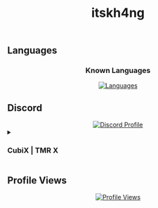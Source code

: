 
<header><h1>itskh4ng</h1></header>





## Languages
<div align="center">
  <h3>Known Languages</h3>
  <a href="https://skillicons.dev">
    <img src="https://skillicons.dev/icons?i=html,css,js,cpp,php" alt="Languages" />
  </a>
</div>



## Discord

<div align="center">
  <a href="https://discord.com/users/1049145878801293473">
    <img src="https://lanyard.cnrad.dev/api/1049145878801293473" alt="Discord Profile"/>
  </a>
</div>
<details>
    <summary><h3>CubiX | TMR X</h3></summary>
    <br />
    <div align="center">
        <table style="width:100%; border: 0;">
            <tr>
                <td valign="top" width="50%" align="center">
                    <img src="https://raw.githubusercontent.com/itskh4ng/icons/main/logo2.png" alt="Discord Server Stats" style="width:80%; max-width:300px;" />
                    <p>Join our server and become part of the community!</p>
                    <a href="https://discord.gg/cubix">
                        <img src="https://img.shields.io/discord/1031282233882988695?label=Join%20our%20Discord&logo=discord&style=for-the-badge" alt="Discord Invite Link" />
                    </a>
                </td>
                <td valign="top" width="50%" align="center">
                    <img src="https://raw.githubusercontent.com/itskh4ng/icons/refs/heads/main/tmrx.png" alt="TMRX" style="width:80%; max-width:300px;" />
                </td>
            </tr>
        </table>
    </div>
</details>



## Profile Views

<div align="center">
  <a href="https://u8views.com/github/itskh4ng">
    <img src="https://u8views.com/api/v1/github/profiles/172219391/views/day-week-month-total-count.svg" alt="Profile Views"/>
  </a>
</div>


